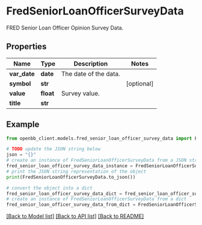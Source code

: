 # FredSeniorLoanOfficerSurveyData

FRED Senior Loan Officer Opinion Survey Data.

## Properties

Name | Type | Description | Notes
------------ | ------------- | ------------- | -------------
**var_date** | **date** | The date of the data. | 
**symbol** | **str** |  | [optional] 
**value** | **float** | Survey value. | 
**title** | **str** |  | 

## Example

```python
from openbb_client.models.fred_senior_loan_officer_survey_data import FredSeniorLoanOfficerSurveyData

# TODO update the JSON string below
json = "{}"
# create an instance of FredSeniorLoanOfficerSurveyData from a JSON string
fred_senior_loan_officer_survey_data_instance = FredSeniorLoanOfficerSurveyData.from_json(json)
# print the JSON string representation of the object
print(FredSeniorLoanOfficerSurveyData.to_json())

# convert the object into a dict
fred_senior_loan_officer_survey_data_dict = fred_senior_loan_officer_survey_data_instance.to_dict()
# create an instance of FredSeniorLoanOfficerSurveyData from a dict
fred_senior_loan_officer_survey_data_from_dict = FredSeniorLoanOfficerSurveyData.from_dict(fred_senior_loan_officer_survey_data_dict)
```
[[Back to Model list]](../README.md#documentation-for-models) [[Back to API list]](../README.md#documentation-for-api-endpoints) [[Back to README]](../README.md)


